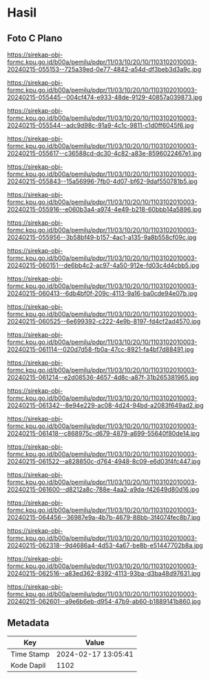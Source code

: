 # Hasil

## Foto C Plano

https://sirekap-obj-formc.kpu.go.id/b00a/pemilu/pdpr/11/03/10/20/10/1103102010003-20240215-055153--725a39ed-0e77-4842-a54d-df3beb3d3a9c.jpg

https://sirekap-obj-formc.kpu.go.id/b00a/pemilu/pdpr/11/03/10/20/10/1103102010003-20240215-055445--004cf474-e933-48de-9129-40857a039873.jpg

https://sirekap-obj-formc.kpu.go.id/b00a/pemilu/pdpr/11/03/10/20/10/1103102010003-20240215-055544--adc9d98c-91a9-4c1c-9811-c1d0ff6045f6.jpg

https://sirekap-obj-formc.kpu.go.id/b00a/pemilu/pdpr/11/03/10/20/10/1103102010003-20240215-055617--c36588cd-dc30-4c82-a83e-8596022467e1.jpg

https://sirekap-obj-formc.kpu.go.id/b00a/pemilu/pdpr/11/03/10/20/10/1103102010003-20240215-055843--15a56996-7fb0-4d07-bf62-9daf550781b5.jpg

https://sirekap-obj-formc.kpu.go.id/b00a/pemilu/pdpr/11/03/10/20/10/1103102010003-20240215-055916--e060b3a4-a974-4e49-b218-60bbb14a5896.jpg

https://sirekap-obj-formc.kpu.go.id/b00a/pemilu/pdpr/11/03/10/20/10/1103102010003-20240215-055956--3b58bf49-b157-4ac1-a135-9a8b558cf09c.jpg

https://sirekap-obj-formc.kpu.go.id/b00a/pemilu/pdpr/11/03/10/20/10/1103102010003-20240215-060151--de6bb4c2-ac97-4a50-912e-fd03c4d4cbb5.jpg

https://sirekap-obj-formc.kpu.go.id/b00a/pemilu/pdpr/11/03/10/20/10/1103102010003-20240215-060413--6db4bf0f-209c-4113-9a16-ba0cde94e07b.jpg

https://sirekap-obj-formc.kpu.go.id/b00a/pemilu/pdpr/11/03/10/20/10/1103102010003-20240215-060525--6e699392-c222-4e9b-8197-fd4cf2ad4570.jpg

https://sirekap-obj-formc.kpu.go.id/b00a/pemilu/pdpr/11/03/10/20/10/1103102010003-20240215-061114--020d7d58-fb0a-47cc-8921-fa4bf7d88491.jpg

https://sirekap-obj-formc.kpu.go.id/b00a/pemilu/pdpr/11/03/10/20/10/1103102010003-20240215-061214--e2d08536-4657-4d8c-a87f-31b265381965.jpg

https://sirekap-obj-formc.kpu.go.id/b00a/pemilu/pdpr/11/03/10/20/10/1103102010003-20240215-061342--8e94e229-ac08-4d24-94bd-a2083f649ad2.jpg

https://sirekap-obj-formc.kpu.go.id/b00a/pemilu/pdpr/11/03/10/20/10/1103102010003-20240215-061418--c868975c-d679-4879-a699-55640f80de14.jpg

https://sirekap-obj-formc.kpu.go.id/b00a/pemilu/pdpr/11/03/10/20/10/1103102010003-20240215-061522--a828850c-d764-4948-8c09-e6d03f4fc447.jpg

https://sirekap-obj-formc.kpu.go.id/b00a/pemilu/pdpr/11/03/10/20/10/1103102010003-20240215-061600--d8212a8c-788e-4aa2-a9da-f42649d80d16.jpg

https://sirekap-obj-formc.kpu.go.id/b00a/pemilu/pdpr/11/03/10/20/10/1103102010003-20240215-064456--36987e9a-4b7b-4679-88bb-3f4074fec8b7.jpg

https://sirekap-obj-formc.kpu.go.id/b00a/pemilu/pdpr/11/03/10/20/10/1103102010003-20240215-062318--9d4686a4-4d53-4a67-be8b-e51447702b8a.jpg

https://sirekap-obj-formc.kpu.go.id/b00a/pemilu/pdpr/11/03/10/20/10/1103102010003-20240215-062516--a83ed362-8392-4113-93ba-d3ba48d97631.jpg

https://sirekap-obj-formc.kpu.go.id/b00a/pemilu/pdpr/11/03/10/20/10/1103102010003-20240215-062601--a9e6b6eb-d954-47b9-ab60-b1889141b860.jpg


## Metadata

| Key        | Value               |
| ---------- | ------------------- |
| Time Stamp | 2024-02-17 13:05:41 |
| Kode Dapil | 1102                |



